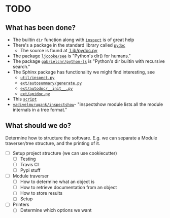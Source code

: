 # TODO

## What has been done?

- The builtin `dir` function along with [`inspect`](https://docs.python.org/3/library/inspect.html) is of great help
- There's a package in the standard library called [`pydoc`](https://docs.python.org/3/library/pydoc.html)
  - The source is found at [`Lib/pydoc.py](https://github.com/python/cpython/blob/master/Lib/pydoc.py)
- The package [`ljcooke/see`](https://github.com/ljcooke/see) is "Python's dir() for humans."
- The package [`gabrielcnr/python-ls`](https://github.com/gabrielcnr/python-ls) is "Python's dir builtin with recursive search."
- The Sphinx package has functionality we might find interesting, see 
  - [`util/inspect.py`](https://github.com/sphinx-doc/sphinx/blob/master/sphinx/util/inspect.py)
  - [`ext/autosummary/generate.py`](https://github.com/sphinx-doc/sphinx/blob/master/sphinx/ext/autosummary/generate.py)                                                                                                            
  - [`ext/autodoc/__init__.py`](https://github.com/sphinx-doc/sphinx/blob/master/sphinx/ext/autodoc/__init__.py)
  - [`ext/apidoc.py`](https://github.com/sphinx-doc/sphinx/blob/master/sphinx/ext/apidoc.py)
- This [`script`](https://gist.github.com/lyoshenka/f9588f273a4840c5a751432af4222517)
- [`vadivelmurugank/inspectshow`](https://github.com/vadivelmurugank/inspectshow)- "inspectshow module lists all the module internals in a tree format."


## What should we do?

Determine how to structure the software. E.g. we can separate a Module traverser/tree structure, and the printing of it.

- [ ] Setup project structure (we can use cookiecutter)
  - [ ] Testing 
  - [ ] Travis CI 
  - [ ] Pypi stuff 
- [ ] Module traverser
  - [ ] How to determine what an object is 
  - [ ] How to retrieve documentation from an object 
  - [ ] How to store results 
  - [ ] Setup 
- [ ] Printers
  - [ ] Determine which options we want
